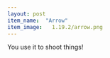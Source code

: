 ```yaml
---
layout: post
item_name:  "Arrow"
item_image:   1.19.2/arrow.png
---
```

You use it to shoot things!
